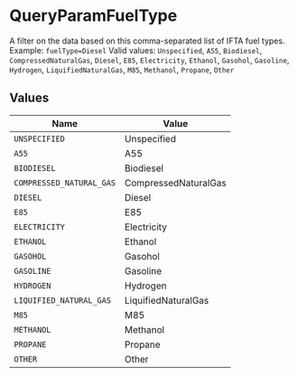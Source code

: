 # QueryParamFuelType

 A filter on the data based on this comma-separated list of IFTA fuel types. Example: `fuelType=Diesel`  Valid values: `Unspecified`, `A55`, `Biodiesel`, `CompressedNaturalGas`, `Diesel`, `E85`, `Electricity`, `Ethanol`, `Gasohol`, `Gasoline`, `Hydrogen`, `LiquifiedNaturalGas`, `M85`, `Methanol`, `Propane`, `Other`


## Values

| Name                     | Value                    |
| ------------------------ | ------------------------ |
| `UNSPECIFIED`            | Unspecified              |
| `A55`                    | A55                      |
| `BIODIESEL`              | Biodiesel                |
| `COMPRESSED_NATURAL_GAS` | CompressedNaturalGas     |
| `DIESEL`                 | Diesel                   |
| `E85`                    | E85                      |
| `ELECTRICITY`            | Electricity              |
| `ETHANOL`                | Ethanol                  |
| `GASOHOL`                | Gasohol                  |
| `GASOLINE`               | Gasoline                 |
| `HYDROGEN`               | Hydrogen                 |
| `LIQUIFIED_NATURAL_GAS`  | LiquifiedNaturalGas      |
| `M85`                    | M85                      |
| `METHANOL`               | Methanol                 |
| `PROPANE`                | Propane                  |
| `OTHER`                  | Other                    |